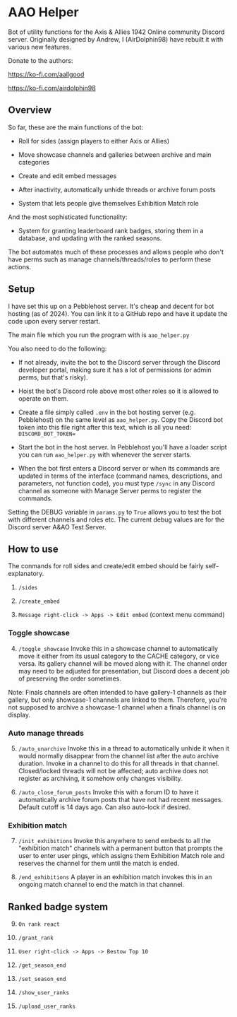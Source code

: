 # AAO Helper

Bot of utility functions for the Axis & Allies 1942 Online community Discord server. Originally designed by Andrew, I (AirDolphin98) have rebuilt it with various new features. 

Donate to the authors:

https://ko-fi.com/aallgood

https://ko-fi.com/airdolphin98

## Overview

So far, these are the main functions of the bot:

* Roll for sides (assign players to either Axis or Allies)

* Move showcase channels and galleries between archive and main categories

* Create and edit embed messages

* After inactivity, automatically unhide threads or archive forum posts

* System that lets people give themselves Exhibition Match role

And the most sophisticated functionality:

* System for granting leaderboard rank badges, storing them in a database, and updating with the ranked seasons.

The bot automates much of these processes and allows people who don't have perms such as manage channels/threads/roles to perform these actions.

## Setup

I have set this up on a Pebblehost server. It's cheap and decent for bot hosting (as of 2024). You can link it to a GitHub repo and have it update the code upon every server restart.

The main file which you run the program with is `aao_helper.py`

You also need to do the following:

* If not already, invite the bot to the Discord server through the Discord developer portal, making sure it has a lot of permissions (or admin perms, but that's risky).

* Hoist the bot's Discord role above most other roles so it is allowed to operate on them.

* Create a file simply called `.env` in the bot hosting server (e.g. Pebblehost) on the same level as `aao_helper.py`. Copy the Discord bot token into this file right after this text, which is all you need: `DISCORD_BOT_TOKEN=`

* Start the bot in the host server. In Pebblehost you'll have a loader script you can run `aao_helper.py` with whenever the server starts.

* When the bot first enters a Discord server or when its commands are updated in terms of the interface (command names, descriptions, and parameters, not function code), you must type `/sync` in any Discord channel as someone with Manage Server perms to register the commands.

Setting the DEBUG variable in `params.py` to `True` allows you to test the bot with different channels and roles etc. The current debug values are for the Discord server A&AO Test Server.

## How to use

The conmands for roll sides and create/edit embed should be fairly self-explanatory.

1. `/sides`

2. `/create_embed`

3. `Message right-click -> Apps -> Edit embed` (context menu command)

### Toggle showcase

4. `/toggle_showcase` Invoke this in a showcase channel to automatically move it either from its usual category to the CACHE category, or vice versa. Its gallery channel will be moved along with it. The channel order may need to be adjusted for presentation, but Discord does a decent job of preserving the order sometimes.

Note: Finals channels are often intended to have gallery-1 channels as their gallery, but only showcase-1 channels are linked to them. Therefore, you're not supposed to archive a showcase-1 channel when a finals channel is on display.

### Auto manage threads

5. `/auto_unarchive` Invoke this in a thread to automatically unhide it when it would normally disappear from the channel list after the auto archive duration. Invoke in a channel to do this for all threads in that channel. Closed/locked threads will not be affected; auto archive does not register as archiving, it somehow only changes visibility.

6. `/auto_close_forum_posts` Invoke this with a forum ID to have it automatically archive forum posts that have not had recent messages. Default cutoff is 14 days ago. Can also auto-lock if desired.

### Exhibition match

7. `/init_exhibitions` Invoke this anywhere to send embeds to all the "exhibition match" channels with a permanent button that prompts the user to enter user pings, which assigns them Exhibition Match role and reserves the channel for them until the match is ended.

8. `/end_exhibitions` A player in an exhibition match invokes this in an ongoing match channel to end the match in that channel. 

## Ranked badge system

9. `On rank react`

10. `/grant_rank`

11. `User right-click -> Apps -> Bestow Top 10`

12. `/get_season_end`

13. `/set_season_end`

14. `/show_user_ranks`

15. `/upload_user_ranks`
